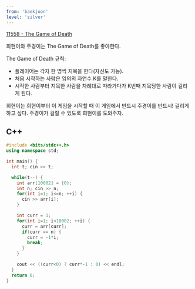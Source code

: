```yaml
---
from: 'baekjoon'
level: 'silver'
---
```


[11558 - The Game of Death](https://www.acmicpc.net/problem/11558)

희현이와 주경이는 The Game of Death를 좋아한다.

The Game of Death 규칙:

- 플레이어는 각자 한 명씩 지목을 한다(자신도 가능).
- 처음 시작하는 사람은 임의의 자연수 K를 말한다.
- 시작한 사람부터 지목한 사람을 차례대로 따라가다가 K번째 지목당한 사람이 걸리게 된다.

희현이는 희현이부터 이 게임을 시작할 때 이 게임에서 반드시 주경이를 반드시! 걸리게 하고 싶다. 주경이가 걸릴 수 있도록 희현이를 도와주자.

## C++

```cpp
#include <bits/stdc++.h>
using namespace std;

int main() {
  int t; cin >> t;

  while(t--) {
    int arr[10002] = {0};
    int n; cin >> n;
    for(int i=1; i<=n; ++i) {
      cin >> arr[i];
    }

    int curr = 1;
    for(int i=1; i<10002; ++i) {
      curr = arr[curr];
      if(curr == n) {
        curr = -1*i;
        break;
      }
    }

    cout << ((curr<0) ? curr*-1 : 0) << endl;
  }
  return 0;
}
```